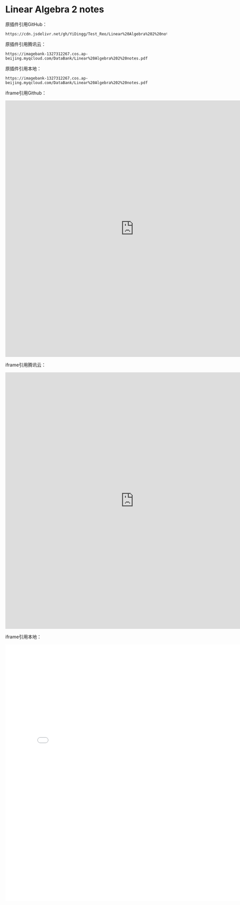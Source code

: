 # Linear Algebra 2 notes

原插件引用GitHub：

```pdf
https://cdn.jsdelivr.net/gh/YiDingg/Test_Reo/Linear%20Algebra%202%20notes.pdf
```

原插件引用腾讯云：

```pdf
https://imagebank-1327312267.cos.ap-beijing.myqcloud.com/DataBank/Linear%20Algebra%202%20notes.pdf
```

原插件引用本地：

```pdf
https://imagebank-1327312267.cos.ap-beijing.myqcloud.com/DataBank/Linear%20Algebra%202%20notes.pdf
```

iframe引用Github：

<iframe src="https://cdn.jsdelivr.net/gh/YiDingg/Test_Reo/Linear%20Algebra%202%20notes.pdf" width="800px" height="800px" frameborder="0" scrolling="no"></iframe>

iframe引用腾讯云：

<iframe src="https://imagebank-1327312267.cos.ap-beijing.myqcloud.com/DataBank/Linear%20Algebra%202%20notes.pdf" width="800px" height="800px" frameborder="0" scrolling="no"></iframe>


iframe引用本地：

<iframe src="Notes\Math\Linear Algebra 2 notes.pdf" width="800px" height="800px" frameborder="0" scrolling="no"></iframe>
